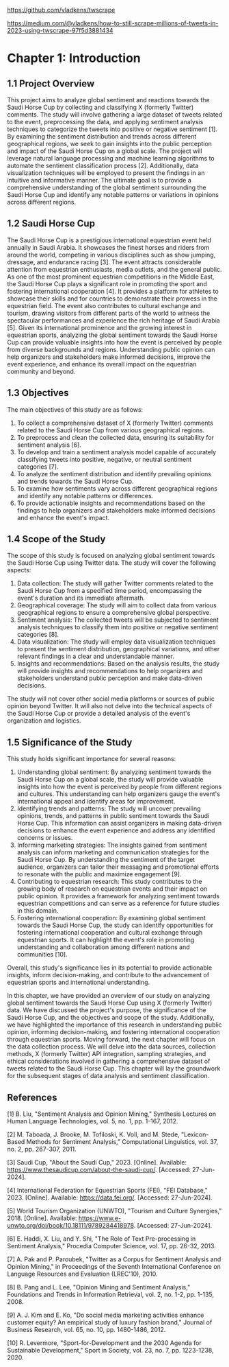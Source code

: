 https://github.com/vladkens/twscrape

https://medium.com/@vladkens/how-to-still-scrape-millions-of-tweets-in-2023-using-twscrape-97f5d3881434




# Chapter 1: Introduction

## 1.1 Project Overview

This project aims to analyze global sentiment and reactions towards the Saudi Horse Cup by collecting and classifying X (formerly Twitter) comments. The study will involve gathering a large dataset of tweets related to the event, preprocessing the data, and applying sentiment analysis techniques to categorize the tweets into positive or negative sentiment [1]. By examining the sentiment distribution and trends across different geographical regions, we seek to gain insights into the public perception and impact of the Saudi Horse Cup on a global scale. The project will leverage natural language processing and machine learning algorithms to automate the sentiment classification process [2]. Additionally, data visualization techniques will be employed to present the findings in an intuitive and informative manner. The ultimate goal is to provide a comprehensive understanding of the global sentiment surrounding the Saudi Horse Cup and identify any notable patterns or variations in opinions across different regions.

## 1.2 Saudi Horse Cup

The Saudi Horse Cup is a prestigious international equestrian event held annually in Saudi Arabia. It showcases the finest horses and riders from around the world, competing in various disciplines such as show jumping, dressage, and endurance racing [3]. The event attracts considerable attention from equestrian enthusiasts, media outlets, and the general public. As one of the most prominent equestrian competitions in the Middle East, the Saudi Horse Cup plays a significant role in promoting the sport and fostering international cooperation [4]. It provides a platform for athletes to showcase their skills and for countries to demonstrate their prowess in the equestrian field. The event also contributes to cultural exchange and tourism, drawing visitors from different parts of the world to witness the spectacular performances and experience the rich heritage of Saudi Arabia [5]. Given its international prominence and the growing interest in equestrian sports, analyzing the global sentiment towards the Saudi Horse Cup can provide valuable insights into how the event is perceived by people from diverse backgrounds and regions. Understanding public opinion can help organizers and stakeholders make informed decisions, improve the event experience, and enhance its overall impact on the equestrian community and beyond.

## 1.3 Objectives

The main objectives of this study are as follows:

1. To collect a comprehensive dataset of X (formerly Twitter) comments related to the Saudi Horse Cup from various geographical regions.
2. To preprocess and clean the collected data, ensuring its suitability for sentiment analysis [6].
3. To develop and train a sentiment analysis model capable of accurately classifying tweets into positive, negative, or neutral sentiment categories [7].
4. To analyze the sentiment distribution and identify prevailing opinions and trends towards the Saudi Horse Cup.
5. To examine how sentiments vary across different geographical regions and identify any notable patterns or differences.
6. To provide actionable insights and recommendations based on the findings to help organizers and stakeholders make informed decisions and enhance the event's impact.

## 1.4 Scope of the Study

The scope of this study is focused on analyzing global sentiment towards the Saudi Horse Cup using Twitter data. The study will cover the following aspects:

1. Data collection: The study will gather Twitter comments related to the Saudi Horse Cup from a specified time period, encompassing the event's duration and its immediate aftermath.
2. Geographical coverage: The study will aim to collect data from various geographical regions to ensure a comprehensive global perspective.
3. Sentiment analysis: The collected tweets will be subjected to sentiment analysis techniques to classify them into positive or negative sentiment categories [8].
4. Data visualization: The study will employ data visualization techniques to present the sentiment distribution, geographical variations, and other relevant findings in a clear and understandable manner.
5. Insights and recommendations: Based on the analysis results, the study will provide insights and recommendations to help organizers and stakeholders understand public perception and make data-driven decisions.

The study will not cover other social media platforms or sources of public opinion beyond Twitter. It will also not delve into the technical aspects of the Saudi Horse Cup or provide a detailed analysis of the event's organization and logistics.

## 1.5 Significance of the Study

This study holds significant importance for several reasons:

1. Understanding global sentiment: By analyzing sentiment towards the Saudi Horse Cup on a global scale, the study will provide valuable insights into how the event is perceived by people from different regions and cultures. This understanding can help organizers gauge the event's international appeal and identify areas for improvement.
2. Identifying trends and patterns: The study will uncover prevailing opinions, trends, and patterns in public sentiment towards the Saudi Horse Cup. This information can assist organizers in making data-driven decisions to enhance the event experience and address any identified concerns or issues.
3. Informing marketing strategies: The insights gained from sentiment analysis can inform marketing and communication strategies for the Saudi Horse Cup. By understanding the sentiment of the target audience, organizers can tailor their messaging and promotional efforts to resonate with the public and maximize engagement [9].
4. Contributing to equestrian research: This study contributes to the growing body of research on equestrian events and their impact on public opinion. It provides a framework for analyzing sentiment towards equestrian competitions and can serve as a reference for future studies in this domain.
5. Fostering international cooperation: By examining global sentiment towards the Saudi Horse Cup, the study can identify opportunities for fostering international cooperation and cultural exchange through equestrian sports. It can highlight the event's role in promoting understanding and collaboration among different nations and communities [10].

Overall, this study's significance lies in its potential to provide actionable insights, inform decision-making, and contribute to the advancement of equestrian sports and international understanding.

In this chapter, we have provided an overview of our study on analyzing global sentiment towards the Saudi Horse Cup using X (formerly Twitter) data. We have discussed the project's purpose, the significance of the Saudi Horse Cup, and the objectives and scope of the study. Additionally, we have highlighted the importance of this research in understanding public opinion, informing decision-making, and fostering international cooperation through equestrian sports. Moving forward, the next chapter will focus on the data collection process. We will delve into the data sources, collection methods, X (formerly Twitter) API integration, sampling strategies, and ethical considerations involved in gathering a comprehensive dataset of tweets related to the Saudi Horse Cup. This chapter will lay the groundwork for the subsequent stages of data analysis and sentiment classification.

## References

[1] B. Liu, "Sentiment Analysis and Opinion Mining," Synthesis Lectures on Human Language Technologies, vol. 5, no. 1, pp. 1-167, 2012.

[2] M. Taboada, J. Brooke, M. Tofiloski, K. Voll, and M. Stede, "Lexicon-Based Methods for Sentiment Analysis," Computational Linguistics, vol. 37, no. 2, pp. 267-307, 2011.

[3] Saudi Cup, "About the Saudi Cup," 2023. [Online]. Available: https://www.thesaudicup.com/about-the-saudi-cup/. [Accessed: 27-Jun-2024].

[4] International Federation for Equestrian Sports (FEI), "FEI Database," 2023. [Online]. Available: https://data.fei.org/. [Accessed: 27-Jun-2024].

[5] World Tourism Organization (UNWTO), "Tourism and Culture Synergies," 2018. [Online]. Available: https://www.e-unwto.org/doi/book/10.18111/9789284418978. [Accessed: 27-Jun-2024].

[6] E. Haddi, X. Liu, and Y. Shi, "The Role of Text Pre-processing in Sentiment Analysis," Procedia Computer Science, vol. 17, pp. 26-32, 2013.

[7] A. Pak and P. Paroubek, "Twitter as a Corpus for Sentiment Analysis and Opinion Mining," in Proceedings of the Seventh International Conference on Language Resources and Evaluation (LREC'10), 2010.

[8] B. Pang and L. Lee, "Opinion Mining and Sentiment Analysis," Foundations and Trends in Information Retrieval, vol. 2, no. 1-2, pp. 1-135, 2008.

[9] A. J. Kim and E. Ko, "Do social media marketing activities enhance customer equity? An empirical study of luxury fashion brand," Journal of Business Research, vol. 65, no. 10, pp. 1480-1486, 2012.

[10] R. Levermore, "Sport-for-Development and the 2030 Agenda for Sustainable Development," Sport in Society, vol. 23, no. 7, pp. 1223-1238, 2020.
